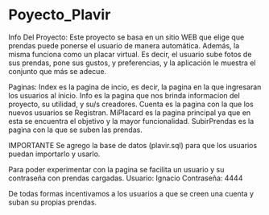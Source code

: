 # Poyecto_Plavir
Info Del Proyecto:
Este proyecto se basa en un sitio WEB que elige que prendas puede ponerse el usuario de manera automática. Además, la misma funciona como un placar virtual. Es decir, el usuario sube fotos de sus prendas, pone sus gustos, y preferencias, y la aplicación le muestra el conjunto que más se adecue.

Paginas:
Index es la pagina de incio, es decir, la pagina en la que ingresaran los usuarios al inicio.
Info es la pagina que nos brinda informacion del proyecto, su utilidad, y su/s creadores.
Cuenta es la pagina con la que los nuevos usuarios se Registran.
MiPlacard es la pagina principal ya que en esta se encuentra el objetivo y la mayor funcionalidad.
SubirPrendas es la pagina con la que se suben las prendas.

IMPORTANTE
Se agrego la base de datos (plavir.sql) para que los usuarios puedan importarlo y usarlo. 

Para poder experimentar con la pagina se facilita un usuario y su contraseña con prendas cargadas.
Usuario: Ignacio
Contraseña: 4444

De todas formas incentivamos a los usuarios a que se creen una cuenta y suban su propias prendas.
